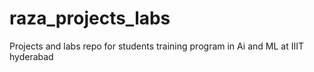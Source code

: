 # raza_projects_labs
Projects and labs repo for students training program in Ai and ML at IIIT hyderabad
